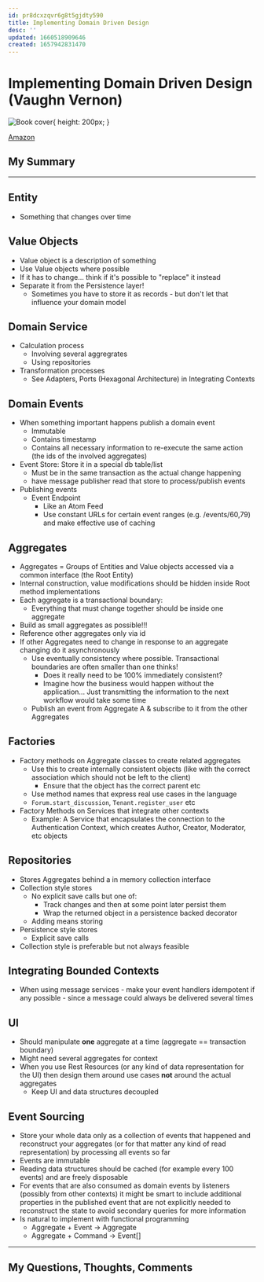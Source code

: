```yaml
---
id: pr8dcxzqvr6g8t5gjdty590
title: Implementing Domain Driven Design
desc: ''
updated: 1660518909646
created: 1657942831470
---
```


# Implementing Domain Driven Design (Vaughn Vernon)

![Book cover](https://m.media-amazon.com/images/P/0321834577.01._SCLZZZZZZZ_SX500_.jpg){ height: 200px; }

[Amazon](https://www.amazon.com/Implementing-Domain-Driven-Design-Vaughn-Vernon/dp/0321834577)

## My Summary

---

## Entity
- Something that changes over time

## Value Objects
- Value object is a description of something
- Use Value objects where possible
- If it has to change... think if it's possible to "replace" it instead
- Separate it from the Persistence layer!
  - Sometimes you have to store it as records - but don't let that influence your domain model


## Domain Service
- Calculation process
  - Involving several aggregrates
  - Using repositories
- Transformation processes
  - See Adapters, Ports (Hexagonal Architecture) in Integrating Contexts

## Domain Events
- When something important happens publish a domain event
  - Immutable
  - Contains timestamp
  - Contains all necessary information to re-execute the same action (the ids of the involved aggregates)
- Event Store: Store it in a special db table/list
  - Must be in the same transaction as the actual change happening
  - have message publisher read that store to process/publish events
- Publishing events
  - Event Endpoint
    - Like an Atom Feed
    - Use constant URLs for certain event ranges (e.g. /events/60,79) and make effective use of caching

## Aggregates
- Aggregates = Groups of Entities and Value objects accessed via a common interface (the Root Entity)
- Internal construction, value modifications should be hidden inside Root method implementations
- Each aggregate is a transactional boundary:
  - Everything that must change together should be inside one aggregate
- Build as small aggregates as possible!!!
- Reference other aggregates only via id
- If other Aggregates need to change in response to an aggregate changing do it asynchronously
  - Use eventually consistency where possible. Transactional boundaries are often smaller than one thinks!
    - Does it really need to be 100% immediately consistent?
    - Imagine how the business would happen without the application... Just transmitting the information to the next
      workflow would take some time
  - Publish an event from Aggregate A & subscribe to it from the other Aggregates

## Factories
- Factory methods on Aggregate classes to create related aggregates
  - Use this to create internally consistent objects (like with the correct association which should not be left
    to the client)
      - Ensure that the object has the correct parent etc
  - Use method names that express real use cases in the language
  - `Forum.start_discussion`, `Tenant.register_user` etc
- Factory Methods on Services that integrate other contexts
  - Example: A Service that encapsulates the connection to the Authentication Context, which creates Author, Creator,
    Moderator, etc objects


## Repositories
- Stores Aggregates behind a in memory collection interface
- Collection style stores
  - No explicit save calls but one of:
    - Track changes and then at some point later persist them
    - Wrap the returned object in a persistence backed decorator
  - Adding means storing
- Persistence style stores
  - Explicit save calls
- Collection style is preferable but not always feasible

## Integrating Bounded Contexts
- When using message services - make your event handlers idempotent if any possible - since a message could always be
  delivered several times

## UI
- Should manipulate **one** aggregate at a time (aggregate == transaction boundary)
- Might need several aggregates for context
- When you use Rest Resources (or any kind of data representation for the UI) then design them around use cases **not**
  around the actual aggregates
  - Keep UI and data structures decoupled

## Event Sourcing
- Store your whole data only as a collection of events that happened and reconstruct your aggregates (or for that
  matter any kind of read representation) by processing all events so far
- Events are immutable
- Reading data structures should be cached (for example every 100 events) and are freely disposable
- For events that are also consumed as domain events by listeners (possibly from other contexts) it might be smart to
  include additional properties in the published event that are not explicitly needed to reconstruct the state to avoid
  secondary queries for more information
- Is natural to implement with functional programming
  - Aggregate + Event -> Aggregate
  - Aggregate + Command -> Event[]

---


## My Questions, Thoughts, Comments
